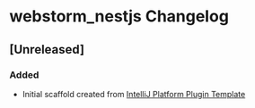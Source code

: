 <!-- Keep a Changelog guide -> https://keepachangelog.com -->

# webstorm_nestjs Changelog

## [Unreleased]
### Added
- Initial scaffold created from [IntelliJ Platform Plugin Template](https://github.com/JetBrains/intellij-platform-plugin-template)
